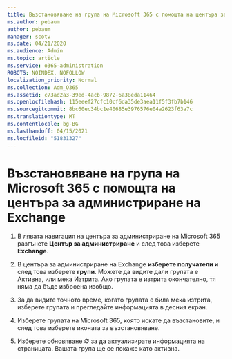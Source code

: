 ```yaml
---
title: Възстановяване на група на Microsoft 365 с помощта на центъра за администриране на Exchange
ms.author: pebaum
author: pebaum
manager: scotv
ms.date: 04/21/2020
ms.audience: Admin
ms.topic: article
ms.service: o365-administration
ROBOTS: NOINDEX, NOFOLLOW
localization_priority: Normal
ms.collection: Adm_O365
ms.assetid: c73ad2a3-39ed-4acb-9872-6a38eda11464
ms.openlocfilehash: 115eeef27cfc10cf6da35de3aea11f5f3fb7b146
ms.sourcegitcommit: 8bc60ec34bc1e40685e3976576e04a2623f63a7c
ms.translationtype: MT
ms.contentlocale: bg-BG
ms.lasthandoff: 04/15/2021
ms.locfileid: "51831327"
---
```

# <a name="restore-a-microsoft-365-group-using-the-exchange-admin-center"></a>Възстановяване на група на Microsoft 365 с помощта на центъра за администриране на Exchange

1. В лявата навигация на центъра за администриране на Microsoft 365 разгънете **Център за администриране** и след това изберете **Exchange**.
    
2. В центъра за администриране на Exchange **изберете получатели и** след това изберете **групи**. Можете да видите дали групата е Активна, или мека Изтрита. Ако групата е изтрита окончателно, тя няма да бъде изброена изобщо.
    
3. За да видите точното време, когато групата е била мека изтрита, изберете групата и прегледайте информацията в десния екран.
    
4. Изберете групата на Microsoft 365, която искате да възстановите, и след това изберете иконата за възстановяване.
    
5. Изберете обновяване ![Икона за обновяване](media/6464df90-2a91-4c1f-92a6-9a38c7696ac3.gif) за да актуализирате информацията на страницата. Вашата група ще се покаже като активна. 
    

